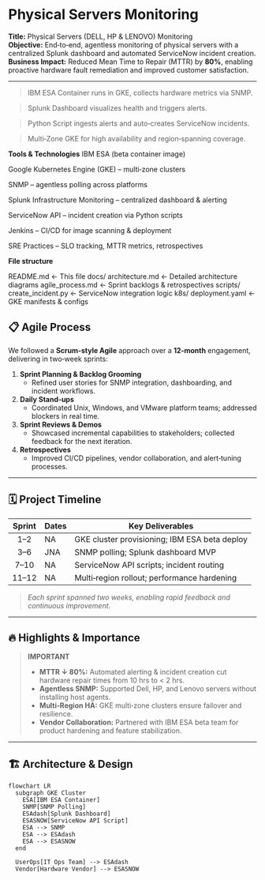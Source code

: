 # Physical Servers Monitoring

**Title:** Physical Servers (DELL, HP & LENOVO) Monitoring  
**Objective:** End‑to‑end, agentless monitoring of physical servers with a centralized Splunk dashboard and automated ServiceNow incident creation.  
**Business Impact:** Reduced Mean Time to Repair (MTTR) by **80%**, enabling proactive hardware fault remediation and improved customer satisfaction.

---

> IBM ESA Container runs in GKE, collects hardware metrics via SNMP.

> Splunk Dashboard visualizes health and triggers alerts.

> Python Script ingests alerts and auto‑creates ServiceNow incidents.

> Multi‑Zone GKE for high availability and region‑spanning coverage.

 **Tools & Technologies** 
IBM ESA (beta container image)

Google Kubernetes Engine (GKE) – multi‑zone clusters

SNMP – agentless polling across platforms

Splunk Infrastructure Monitoring – centralized dashboard & alerting

ServiceNow API – incident creation via Python scripts

Jenkins – CI/CD for image scanning & deployment

SRE Practices – SLO tracking, MTTR metrics, retrospectives

**File structure**

README.md               ← This file
docs/
  architecture.md       ← Detailed architecture diagrams
  agile_process.md      ← Sprint backlogs & retrospectives
scripts/
  create_incident.py    ← ServiceNow integration logic
k8s/
  deployment.yaml       ← GKE manifests & configs
  
## 📋 Agile Process

We followed a **Scrum‑style Agile** approach over a **12‑month** engagement, delivering in two‑week sprints:

1. **Sprint Planning & Backlog Grooming**  
   - Refined user stories for SNMP integration, dashboarding, and incident workflows.  
2. **Daily Stand‑ups**  
   - Coordinated Unix, Windows, and VMware platform teams; addressed blockers in real time.  
3. **Sprint Reviews & Demos**  
   - Showcased incremental capabilities to stakeholders; collected feedback for the next iteration.  
4. **Retrospectives**  
   - Improved CI/CD pipelines, vendor collaboration, and alert‑tuning processes.

---

## 🗓️ Project Timeline

| Sprint  | Dates    | Key Deliverables                              |
|:-------:|----------|-----------------------------------------------|
| 1–2     |NA      | GKE cluster provisioning; IBM ESA beta deploy |
| 3–6     | JNA    | SNMP polling; Splunk dashboard MVP            |
| 7–10    | NA     | ServiceNow API scripts; incident routing      |
| 11–12   | NA     | Multi‑region rollout; performance hardening   |

> _Each sprint spanned two weeks, enabling rapid feedback and continuous improvement._

---

## 🔥 Highlights & Importance

> **IMPORTANT**  
> - **MTTR ↓ 80%:** Automated alerting & incident creation cut hardware repair times from 10 hrs to < 2 hrs.  
> - **Agentless SNMP:** Supported Dell, HP, and Lenovo servers without installing host agents.  
> - **Multi‑Region HA:** GKE multi‑zone clusters ensure failover and resilience.  
> - **Vendor Collaboration:** Partnered with IBM ESA beta team for product hardening and feature stabilization.

---

## 🏗️ Architecture & Design

```mermaid
flowchart LR
  subgraph GKE Cluster
    ESA[IBM ESA Container]
    SNMP[SNMP Polling]
    ESAdash[Splunk Dashboard]
    ESASNOW[ServiceNow API Script]
    ESA --> SNMP
    ESA --> ESAdash
    ESA --> ESASNOW
  end

  UserOps[IT Ops Team] --> ESAdash
  Vendor[Hardware Vendor] --> ESASNOW
